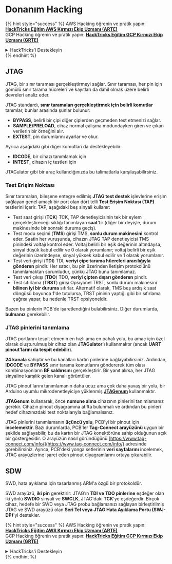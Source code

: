 # Donanım Hacking

{% hint style="success" %}
AWS Hacking öğrenin ve pratik yapın:<img src="/.gitbook/assets/arte.png" alt="" data-size="line">[**HackTricks Eğitim AWS Kırmızı Ekip Uzmanı (ARTE)**](https://training.hacktricks.xyz/courses/arte)<img src="/.gitbook/assets/arte.png" alt="" data-size="line">\
GCP Hacking öğrenin ve pratik yapın: <img src="/.gitbook/assets/grte.png" alt="" data-size="line">[**HackTricks Eğitim GCP Kırmızı Ekip Uzmanı (GRTE)**<img src="/.gitbook/assets/grte.png" alt="" data-size="line">](https://training.hacktricks.xyz/courses/grte)

<details>

<summary>HackTricks'i Destekleyin</summary>

* [**abonelik planlarını**](https://github.com/sponsors/carlospolop) kontrol edin!
* **💬 [**Discord grubuna**](https://discord.gg/hRep4RUj7f) veya [**telegram grubuna**](https://t.me/peass) katılın ya da **Twitter**'da **bizi takip edin** 🐦 [**@hacktricks\_live**](https://twitter.com/hacktricks\_live)**.**
* **Hacking ipuçlarını paylaşmak için** [**HackTricks**](https://github.com/carlospolop/hacktricks) ve [**HackTricks Cloud**](https://github.com/carlospolop/hacktricks-cloud) github reposuna PR gönderin.

</details>
{% endhint %}

## JTAG

JTAG, bir sınır taraması gerçekleştirmeyi sağlar. Sınır taraması, her pin için gömülü sınır tarama hücreleri ve kayıtları da dahil olmak üzere belirli devreleri analiz eder.

JTAG standardı, **sınır taramaları gerçekleştirmek için belirli komutlar** tanımlar, bunlar arasında şunlar bulunur:

* **BYPASS**, belirli bir çipi diğer çiplerden geçmeden test etmenizi sağlar.
* **SAMPLE/PRELOAD**, cihaz normal çalışma modundayken giren ve çıkan verilerin bir örneğini alır.
* **EXTEST**, pin durumlarını ayarlar ve okur.

Ayrıca aşağıdaki gibi diğer komutları da destekleyebilir:

* **IDCODE**, bir cihazı tanımlamak için
* **INTEST**, cihazın iç testleri için

JTAGulator gibi bir araç kullandığınızda bu talimatlarla karşılaşabilirsiniz.

### Test Erişim Noktası

Sınır taramaları, bileşene entegre edilmiş **JTAG test destek** işlevlerine erişim sağlayan genel amaçlı bir port olan dört telli **Test Erişim Noktası (TAP)** testlerini içerir. TAP, aşağıdaki beş sinyali kullanır:

* Test saat girişi (**TCK**) TCK, TAP denetleyicisinin tek bir eylem gerçekleştireceği sıklığı tanımlayan **saat**'tir (diğer bir deyişle, durum makinesinde bir sonraki duruma geçiş).
* Test modu seçimi (**TMS**) girişi TMS, **sonlu durum makinesini** kontrol eder. Saatin her vuruşunda, cihazın JTAG TAP denetleyicisi TMS pinindeki voltajı kontrol eder. Voltaj belirli bir eşik değerinin altındaysa, sinyal düşük kabul edilir ve 0 olarak yorumlanır; voltaj belirli bir eşik değerinin üzerindeyse, sinyal yüksek kabul edilir ve 1 olarak yorumlanır.
* Test veri girişi (**TDI**) TDI, **veriyi çipe tarama hücreleri aracılığıyla gönderen** pindir. Her satıcı, bu pin üzerinden iletişim protokolünü tanımlamaktan sorumludur, çünkü JTAG bunu tanımlamaz.
* Test veri çıkışı (**TDO**) TDO, **veriyi çipten dışarı gönderen** pindir.
* Test sıfırlama (**TRST**) girişi Opsiyonel TRST, sonlu durum makinesini **bilinen iyi bir duruma** sıfırlar. Alternatif olarak, TMS beş ardışık saat döngüsü boyunca 1'de tutulursa, TRST pininin yaptığı gibi bir sıfırlama çağrısı yapar, bu nedenle TRST opsiyoneldir.

Bazen bu pinlerin PCB'de işaretlendiğini bulabilirsiniz. Diğer durumlarda, **bulmanız** gerekebilir.

### JTAG pinlerini tanımlama

JTAG portlarını tespit etmenin en hızlı ama en pahalı yolu, bu amaç için özel olarak oluşturulmuş bir cihaz olan **JTAGulator**'ı kullanmaktır (ancak **UART pinout'larını da tespit edebilir**).

**24 kanala** sahiptir ve bu kanalları kartın pinlerine bağlayabilirsiniz. Ardından, **IDCODE** ve **BYPASS** sınır tarama komutlarını göndererek tüm olası kombinasyonların **BF saldırısını** gerçekleştirir. Bir yanıt alırsa, her JTAG sinyaline karşılık gelen kanalı görüntüler.

JTAG pinout'larını tanımlamanın daha ucuz ama çok daha yavaş bir yolu, bir Arduino uyumlu mikrodenetleyiciye yüklenmiş [**JTAGenum**](https://github.com/cyphunk/JTAGenum/) kullanmaktır.

**JTAGenum** kullanarak, önce **numune alma** cihazının pinlerini tanımlamanız gerekir. Cihazın pinout diyagramına atıfta bulunmalı ve ardından bu pinleri hedef cihazınızdaki test noktalarıyla bağlamalısınız.

JTAG pinlerini tanımlamanın **üçüncü yolu**, PCB'yi bir pinout için **incelemektir**. Bazı durumlarda, PCB'ler **Tag-Connect arayüzünü** uygun bir şekilde sağlayabilir, bu da kartın bir JTAG konektörüne sahip olduğunun açık bir göstergesidir. O arayüzün nasıl göründüğünü [https://www.tag-connect.com/info/](https://www.tag-connect.com/info/) adresinde görebilirsiniz. Ayrıca, PCB'deki yonga setlerinin **veri sayfalarını** incelemek, JTAG arayüzlerine işaret eden pinout diyagramlarını ortaya çıkarabilir.

## SDW

SWD, hata ayıklama için tasarlanmış ARM'a özgü bir protokoldür.

SWD arayüzü, **iki pin** gerektirir: JTAG’ın **TDI ve TDO pinlerine** eşdeğer olan iki yönlü **SWDIO** sinyali ve **SWCLK**, JTAG'daki **TCK**'ye eşdeğerdir. Birçok cihaz, hedefe bir SWD veya JTAG probu bağlamanızı sağlayan birleştirilmiş JTAG ve SWD arayüzü olan **Seri Tel veya JTAG Hata Ayıklama Portu (SWJ-DP)**'yi destekler.

{% hint style="success" %}
AWS Hacking öğrenin ve pratik yapın:<img src="/.gitbook/assets/arte.png" alt="" data-size="line">[**HackTricks Eğitim AWS Kırmızı Ekip Uzmanı (ARTE)**](https://training.hacktricks.xyz/courses/arte)<img src="/.gitbook/assets/arte.png" alt="" data-size="line">\
GCP Hacking öğrenin ve pratik yapın: <img src="/.gitbook/assets/grte.png" alt="" data-size="line">[**HackTricks Eğitim GCP Kırmızı Ekip Uzmanı (GRTE)**<img src="/.gitbook/assets/grte.png" alt="" data-size="line">](https://training.hacktricks.xyz/courses/grte)

<details>

<summary>HackTricks'i Destekleyin</summary>

* [**abonelik planlarını**](https://github.com/sponsors/carlospolop) kontrol edin!
* **💬 [**Discord grubuna**](https://discord.gg/hRep4RUj7f) veya [**telegram grubuna**](https://t.me/peass) katılın ya da **Twitter**'da **bizi takip edin** 🐦 [**@hacktricks\_live**](https://twitter.com/hacktricks\_live)**.**
* **Hacking ipuçlarını paylaşmak için** [**HackTricks**](https://github.com/carlospolop/hacktricks) ve [**HackTricks Cloud**](https://github.com/carlospolop/hacktricks-cloud) github reposuna PR gönderin.

</details>
{% endhint %}
